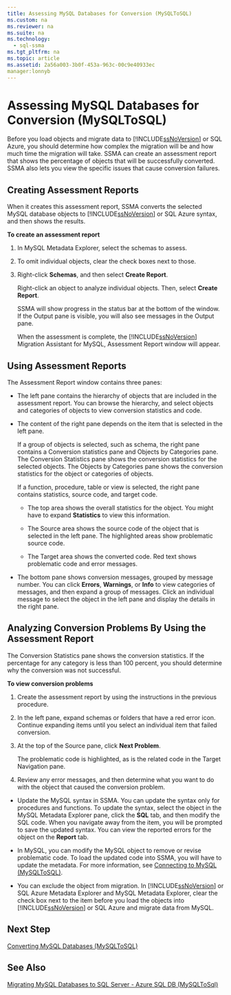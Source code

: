 ```yaml
---
title: Assessing MySQL Databases for Conversion (MySQLToSQL)
ms.custom: na
ms.reviewer: na
ms.suite: na
ms.technology: 
  - sql-ssma
ms.tgt_pltfrm: na
ms.topic: article
ms.assetid: 2a56a003-3b0f-453a-963c-00c9e40933ec
manager:lonnyb
---
```

# Assessing MySQL Databases for Conversion (MySQLToSQL)
Before you load objects and migrate data to [!INCLUDE[ssNoVersion](../content/includes/ssNoVersion_md.md)] or SQL Azure, you should determine how complex the migration will be and how much time the migration will take. SSMA can create an assessment report that shows the percentage of objects that will be successfully converted. SSMA also lets you view the specific issues that cause conversion failures.  
  
## Creating Assessment Reports  
When it creates this assessment report, SSMA converts the selected MySQL database objects to [!INCLUDE[ssNoVersion](../content/includes/ssNoVersion_md.md)] or SQL Azure syntax, and then shows the results.  
  
**To create an assessment report**  
  
1.  In MySQL Metadata Explorer, select the schemas to assess.  
  
2.  To omit individual objects, clear the check boxes next to those.  
  
3.  Right\-click **Schemas**, and then select **Create Report**.  
  
    Right\-click an object to analyze individual objects. Then, select **Create Report**.  
  
    SSMA will show progress in the status bar at the bottom of the window. If the Output pane is visible, you will also see messages in the Output pane.  
  
    When the assessment is complete, the [!INCLUDE[ssNoVersion](../content/includes/ssNoVersion_md.md)] Migration Assistant for MySQL, Assessment Report window will appear.  
  
## Using Assessment Reports  
The Assessment Report window contains three panes:  
  
-   The left pane contains the hierarchy of objects that are included in the assessment report. You can browse the hierarchy, and select objects and categories of objects to view conversion statistics and code.  
  
-   The content of the right pane depends on the item that is selected in the left pane.  
  
    If a group of objects is selected, such as schema, the right pane contains a Conversion statistics pane and Objects by Categories pane. The Conversion Statistics pane shows the conversion statistics for the selected objects. The Objects by Categories pane shows the conversion statistics for the object or categories of objects.  
  
    If a function, procedure, table or view is selected, the right pane contains statistics, source code, and target code.  
  
    -   The top area shows the overall statistics for the object. You might have to expand **Statistics** to view this information.  
  
    -   The Source area shows the source code of the object that is selected in the left pane. The highlighted areas show problematic source code.  
  
    -   The Target area shows the converted code. Red text shows problematic code and error messages.  
  
-   The bottom pane shows conversion messages, grouped by message number. You can click **Errors**, **Warnings**, or **Info** to view categories of messages, and then expand a group of messages. Click an individual message to select the object in the left pane and display the details in the right pane.  
  
## Analyzing Conversion Problems By Using the Assessment Report  
The Conversion Statistics pane shows the conversion statistics. If the percentage for any category is less than 100 percent, you should determine why the conversion was not successful.  
  
**To view conversion problems**  
  
1.  Create the assessment report by using the instructions in the previous procedure.  
  
2.  In the left pane, expand schemas or folders that have a red error icon. Continue expanding items until you select an individual item that failed conversion.  
  
3.  At the top of the Source pane, click **Next Problem**.  
  
    The problematic code is highlighted, as is the related code in the Target Navigation pane.  
  
4.  Review any error messages, and then determine what you want to do with the object that caused the conversion problem.  
  
-   Update the MySQL syntax in SSMA. You can update the syntax only for procedures and functions. To update the syntax, select the object in the MySQL Metadata Explorer pane, click the **SQL** tab, and then modify the SQL code. When you navigate away from the item, you will be prompted to save the updated syntax. You can view the reported errors for the object on the **Report** tab.  
  
-   In MySQL, you can modify the MySQL object to remove or revise problematic code. To load the updated code into SSMA, you will have to update the metadata. For more information, see [Connecting to MySQL &#40;MySQLToSQL&#41;](../content/Connecting-to-MySQL--MySQLToSQL-.md).  
  
-   You can exclude the object from migration. In [!INCLUDE[ssNoVersion](../content/includes/ssNoVersion_md.md)] or SQL Azure Metadata Explorer and MySQL Metadata Explorer, clear the check box next to the item before you load the objects into [!INCLUDE[ssNoVersion](../content/includes/ssNoVersion_md.md)] or SQL Azure and migrate data from MySQL.  
  
## Next Step  
[Converting MySQL Databases &#40;MySQLToSQL&#41;](../content/Converting-MySQL-Databases--MySQLToSQL-.md)  
  
## See Also  
[Migrating MySQL Databases to SQL Server - Azure SQL DB &#40;MySQLToSql&#41;](../content/Migrating-MySQL-Databases-to-SQL-Server---Azure-SQL-DB--MySQLToSql-.md)  
  
